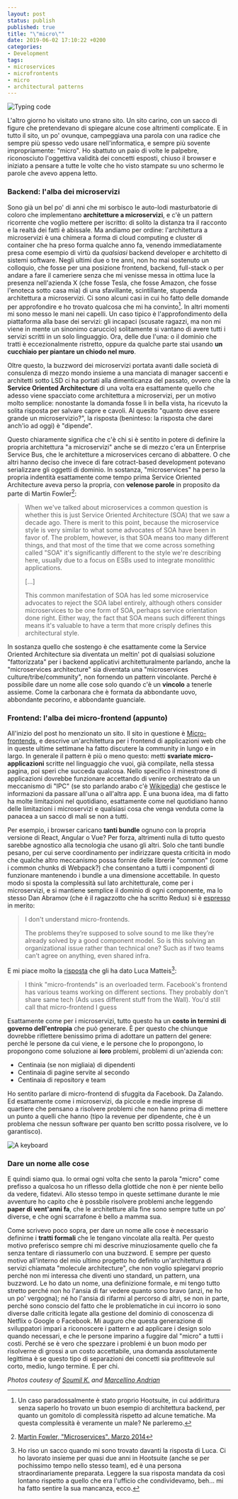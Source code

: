```yaml
---
layout: post
status: publish
published: true
title: "\"micro\""
date: 2019-06-02 17:10:22 +0200
categories:
- Development
tags:
- microservices
- microfrontents
- micro
- architectural patterns
---
```


![Typing code](https://gitlab.com/dottorblaster/blog-images/raw/master/images/computers/action-blur-close-up-735911.jpg)

L'altro giorno ho visitato uno strano sito. Un sito carino, con un sacco di figure che pretendevano di spiegare alcune cose altrimenti complicate. E in tutto il sito, un po' ovunque, campeggiava una parola con una radice che sempre più spesso vedo usare nell'informatica, e sempre più sovente impropriamente: "micro". Ho sbattuto un paio di volte le palpebre, riconosciuto l'oggettiva validità dei concetti esposti, chiuso il browser e iniziato a pensare a tutte le volte che ho visto stampate su uno schermo le parole che avevo appena letto.

### Backend: l'alba dei microservizi
Sono già un bel po' di anni che mi sorbisco le auto-lodi masturbatorie di coloro che implementano **architetture a microservizi**, e c'è un pattern ricorrente che voglio mettere per iscritto: di solito la distanza tra il racconto e la realtà dei fatti è abissale. Ma andiamo per ordine: l'architettura a microservizi è una chimera a forma di cloud computing e cluster di container che ha preso forma qualche anno fa, venendo immediatamente presa come esempio di virtù da _qualsiasi_ backend developer e architetto di sistemi software. Negli ultimi due o tre anni, non ho mai sostenuto un colloquio, che fosse per una posizione frontend, backend, full-stack o per andare a fare il cameriere senza che mi venisse messa in ottima luce la presenza nell'azienda X (che fosse Tesla, che fosse Amazon, che fosse l'enoteca sotto casa mia) di una sfavillante, scintillante, stupenda architettura a microservizi. Ci sono alcuni casi in cui ho fatto delle domande per approfondire e ho trovato qualcosa che mi ha convinto[^1]. In altri momenti mi sono messo le mani nei capelli. Un caso tipico è l'approfondimento della piattaforma alla base dei servizi: gli incapaci (scusate ragazzi, ma non mi viene in mente un sinonimo caruccio) solitamente si vantano di avere tutti i servizi scritti in un solo linguaggio. Ora, delle due l'una: o il dominio che tratti è eccezionalmente ristretto, oppure da qualche parte stai usando **un cucchiaio per piantare un chiodo nel muro**.

Oltre questo, la buzzword dei microservizi portata avanti dalle società di consulenza di mezzo mondo insieme a una manciata di manager saccenti e architetti sotto LSD ci ha portati alla dimenticanza del passato, ovvero che la **Service Oriented Architecture** di una volta era esattamente quello che adesso viene spacciato come architettura a microservizi, per un motivo molto semplice: nonostante la domanda fosse lì in bella vista, ha ricevuto la solita risposta per salvare capre e cavoli. Al quesito "quanto deve essere grande un microservizio?", la risposta (beninteso: la risposta che darei anch'io ad oggi) è "dipende".

Questo chiaramente significa che c'è chi si è sentito in potere di definire la propria architettura "a microservizi" anche se di mezzo c'era un Enterprise Service Bus, che le architetture a microservices cercano di abbattere. O che altri hanno deciso che invece di fare cotract-based development potevano serializzare gli oggetti di dominio. In sostanza, "microservices" ha perso la propria indentità esattamente come tempo prima Service Oriented Architecture aveva perso la propria, con **velenose parole** in proposito da parte di Martin Fowler[^2]:

> When we've talked about microservices a common question is whether this is just Service Oriented Architecture (SOA) that we saw a decade ago. There is merit to this point, because the microservice style is very similar to what some advocates of SOA have been in favor of. The problem, however, is that SOA means too many different things, and that most of the time that we come across something called "SOA" it's significantly different to the style we're describing here, usually due to a focus on ESBs used to integrate monolithic applications.
>
> [...]
>
> This common manifestation of SOA has led some microservice advocates to reject the SOA label entirely, although others consider microservices to be one form of SOA, perhaps service orientation done right. Either way, the fact that SOA means such different things means it's valuable to have a term that more crisply defines this architectural style.

In sostanza quello che sostengo è che esattamente come la Service Oriented Architecture sia diventata un meltin' pot di qualsiasi soluzione "fattorizzata" per i backend applicativi architetturalmente parlando, anche la "microservices architecture" sia diventata una "microservices culture/tribe/community", non fornendo un pattern vincolante. Perché è possibile dare un nome alle cose solo quando c'è un **vincolo** a tenerle assieme. Come la carbonara che è formata da abbondante uovo, abbondante pecorino, e abbondante guanciale.

### Frontend: l'alba dei micro-frontend (appunto)
All'inizio del post ho menzionato un sito. Il sito in questione è [Micro-frontends](https://micro-frontends.org/), e descrive un'architettura per i frontend di applicazioni web che in queste ultime settimane ha fatto discutere la community in lungo e in largo. In generale il pattern è più o meno questo: metti **svariate micro-applicazioni** scritte nel linguaggio che vuoi, già compilate, nella stessa pagina, poi speri che succeda qualcosa. Nello specifico il minestrone di applicazioni dovrebbe funzionare accettando di venire orchestrato da un meccanismo di "IPC" (se sto parlando arabo c'è [Wikipedia](https://it.wikipedia.org/wiki/Comunicazione_tra_processi)) che gestisce le informazioni da passare all'una o all'altra app. È una buona idea, ma di fatto ha molte limitazioni nel quotidiano, esattamente come nel quotidiano hanno delle limitazioni i microservizi e qualsiasi cosa che venga venduta come la panacea a un sacco di mali se non a tutti.

Per esempio, i browser caricano **tanti bundle** ognuno con la propria versione di React, Angular o Vue? Per forza, altrimenti nulla di tutto questo sarebbe agnostico alla tecnologia che usano gli altri. Solo che tanti bundle pesano, per cui serve coordinamento per indirizzare questa criticità in modo che qualche altro meccanismo possa fornire delle librerie "common" (come i common chunks di Webpack?) che consentano a tutti i componenti di funzionare mantenendo i bundle a una dimensione accettabile. In questo modo si sposta la complessità sul lato architetturale, come per i microservizi, e si mantiene semplice il dominio di ogni componente, ma lo stesso Dan Abramov (che è il ragazzotto che ha scritto Redux) si è [espresso](https://twitter.com/dan_abramov/status/1132493678730252288) in merito:

> I don't understand micro-frontends.
>
> The problems they’re supposed to solve sound to me like they’re already solved by a good component model. So is this solving an organizational issue rather than technical one? Such as if two teams can’t agree on anything, even shared infra.

E mi piace molto la [risposta](https://twitter.com/lmatteis/status/1132667251453300736) che gli ha dato Luca Matteis[^3]:

> I think "micro-frontends" is an overloaded term. Facebook's frontend has various teams working on different sections. They probably don't share same tech (Ads uses different stuff from the Wall). You'd still call that micro-frontend I guess

Esattamente come per i microservizi, tutto questo ha un **costo in termini di governo dell'entropia** che può generare. È per questo che chiunque dovrebbe riflettere benissimo prima di adottare un pattern del genere: perché le persone da cui viene, e le persone che lo propongono, lo propongono come soluzione ai **loro** problemi, problemi di un'azienda con:

- Centinaia (se non migliaia) di dipendenti
- Centinaia di pagine servite al secondo
- Centinaia di repository e team

Ho sentito parlare di micro-frontend di sfuggita da Facebook. Da Zalando. Ed esattamente come i microservizi, da piccole e medie imprese di quartiere che pensano a risolvere problemi che non hanno prima di mettere un punto a quelli che hanno (tipo la revenue per dipendente, che è un problema che nessun software per quanto ben scritto possa risolvere, ve lo garantisco).

![A keyboard](https://gitlab.com/dottorblaster/blog-images/raw/master/images/computers/alphabet-blur-close-up-671629.jpg)

### Dare un nome alle cose

E quindi siamo qua. Io ormai ogni volta che sento la parola "micro" come prefisso a qualcosa ho un riflesso della glottide che non è per niente bello da vedere, fidatevi. Allo stesso tempo in queste settimane durante le mie avventure ho capito che è possbile risolvere problemi anche leggendo **paper di vent'anni fa**, che le architetture alla fine sono sempre tutte un po' diverse, e che ogni scarrafone è bello a mamma sua.

Come scrivevo poco sopra, per dare un nome alle cose è necessario definirne i **tratti formali** che le tengano vincolate alla realtà. Per questo motivo preferisco sempre chi mi descrive minuziosamente quello che fa senza tentare di riassumerlo con una buzzword. E sempre per questo motivo all'interno del mio ultimo progetto ho definito un'architettura di servizi chiamata "molecule architecture", che non voglio spiegarvi proprio perché non mi interessa che diventi uno standard, un pattern, una buzzword. Le ho dato un nome, una definizione formale, e mi tengo tutto stretto perché non ho l'ansia di far vedere quanto sono bravo (anzi, ne ho un po' vergogna); né ho l'ansia di rifarmi al percorso di altri, se non in parte, perché sono conscio del fatto che le problematiche in cui incorro io sono diverse dalle criticità legate alla gestione del dominio di conoscenza di Netflix o Google o Facebook. Mi auguro che questa generazione di sviluppatori impari a riconoscere i pattern e ad applicare i design solo quando necessari, e che le persone imparino a fuggire dal "micro" a tutti i costi. Perché se è vero che spezzare i problemi è un buon modo per risolverne di grossi a un costo accettabile, una domanda assolutamente legittima è se questo tipo di separazioni dei concetti sia profittevole sul corto, medio, lungo termine. E per chi.

_Photos coutesy of [Soumil K.](https://www.instagram.com/soumilkmr/) and [Marcellino Andrian](https://www.instagram.com/marcell_and/)_

[^1]: Un caso paradossalmente è stato proprio Hootsuite, in cui addirittura senza saperlo ho trovato un buon esempio di architettura backend, per quanto un gomitolo di complessità rispetto ad alcune tematiche. Ma questa complessità è veramente un male? Ne parleremo.

[^2]: [Martin Fowler, "Microservices". Marzo 2014](https://martinfowler.com/articles/microservices.html)

[^3]: Ho riso un sacco quando mi sono trovato davanti la risposta di Luca. Ci ho lavorato insieme per quasi due anni in Hootsuite (anche se per pochissimo tempo nello stesso team), ed è una persona straordinariamente preparata. Leggere la sua risposta mandata da così lontano rispetto a quello che era l'ufficio che condividevamo, beh... mi ha fatto sentire la sua mancanza, ecco.
